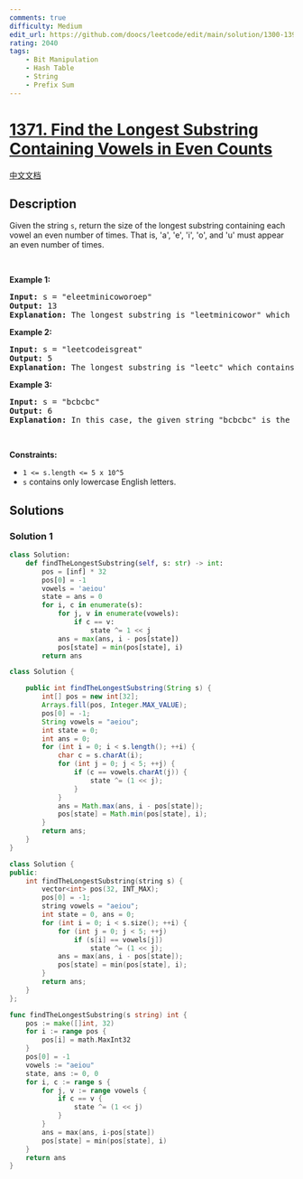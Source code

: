 ```yaml
---
comments: true
difficulty: Medium
edit_url: https://github.com/doocs/leetcode/edit/main/solution/1300-1399/1371.Find%20the%20Longest%20Substring%20Containing%20Vowels%20in%20Even%20Counts/README_EN.md
rating: 2040
tags:
    - Bit Manipulation
    - Hash Table
    - String
    - Prefix Sum
---
```


# [1371. Find the Longest Substring Containing Vowels in Even Counts](https://leetcode.com/problems/find-the-longest-substring-containing-vowels-in-even-counts)

[中文文档](/solution/1300-1399/1371.Find%20the%20Longest%20Substring%20Containing%20Vowels%20in%20Even%20Counts/README.md)

## Description

<p>Given the string <code>s</code>, return the size of the longest substring containing each vowel an even number of times. That is, &#39;a&#39;, &#39;e&#39;, &#39;i&#39;, &#39;o&#39;, and &#39;u&#39; must appear an even number of times.</p>

<p>&nbsp;</p>
<p><strong class="example">Example 1:</strong></p>

<pre>
<strong>Input:</strong> s = &quot;eleetminicoworoep&quot;
<strong>Output:</strong> 13
<strong>Explanation: </strong>The longest substring is &quot;leetminicowor&quot; which contains two each of the vowels: <strong>e</strong>, <strong>i</strong> and <strong>o</strong> and zero of the vowels: <strong>a</strong> and <strong>u</strong>.
</pre>

<p><strong class="example">Example 2:</strong></p>

<pre>
<strong>Input:</strong> s = &quot;leetcodeisgreat&quot;
<strong>Output:</strong> 5
<strong>Explanation:</strong> The longest substring is &quot;leetc&quot; which contains two e&#39;s.
</pre>

<p><strong class="example">Example 3:</strong></p>

<pre>
<strong>Input:</strong> s = &quot;bcbcbc&quot;
<strong>Output:</strong> 6
<strong>Explanation:</strong> In this case, the given string &quot;bcbcbc&quot; is the longest because all vowels: <strong>a</strong>, <strong>e</strong>, <strong>i</strong>, <strong>o</strong> and <strong>u</strong> appear zero times.
</pre>

<p>&nbsp;</p>
<p><strong>Constraints:</strong></p>

<ul>
	<li><code>1 &lt;= s.length &lt;= 5 x 10^5</code></li>
	<li><code>s</code>&nbsp;contains only lowercase English letters.</li>
</ul>

## Solutions

### Solution 1

<!-- tabs:start -->

```python
class Solution:
    def findTheLongestSubstring(self, s: str) -> int:
        pos = [inf] * 32
        pos[0] = -1
        vowels = 'aeiou'
        state = ans = 0
        for i, c in enumerate(s):
            for j, v in enumerate(vowels):
                if c == v:
                    state ^= 1 << j
            ans = max(ans, i - pos[state])
            pos[state] = min(pos[state], i)
        return ans
```

```java
class Solution {

    public int findTheLongestSubstring(String s) {
        int[] pos = new int[32];
        Arrays.fill(pos, Integer.MAX_VALUE);
        pos[0] = -1;
        String vowels = "aeiou";
        int state = 0;
        int ans = 0;
        for (int i = 0; i < s.length(); ++i) {
            char c = s.charAt(i);
            for (int j = 0; j < 5; ++j) {
                if (c == vowels.charAt(j)) {
                    state ^= (1 << j);
                }
            }
            ans = Math.max(ans, i - pos[state]);
            pos[state] = Math.min(pos[state], i);
        }
        return ans;
    }
}
```

```cpp
class Solution {
public:
    int findTheLongestSubstring(string s) {
        vector<int> pos(32, INT_MAX);
        pos[0] = -1;
        string vowels = "aeiou";
        int state = 0, ans = 0;
        for (int i = 0; i < s.size(); ++i) {
            for (int j = 0; j < 5; ++j)
                if (s[i] == vowels[j])
                    state ^= (1 << j);
            ans = max(ans, i - pos[state]);
            pos[state] = min(pos[state], i);
        }
        return ans;
    }
};
```

```go
func findTheLongestSubstring(s string) int {
	pos := make([]int, 32)
	for i := range pos {
		pos[i] = math.MaxInt32
	}
	pos[0] = -1
	vowels := "aeiou"
	state, ans := 0, 0
	for i, c := range s {
		for j, v := range vowels {
			if c == v {
				state ^= (1 << j)
			}
		}
		ans = max(ans, i-pos[state])
		pos[state] = min(pos[state], i)
	}
	return ans
}
```

<!-- tabs:end -->

<!-- end -->

